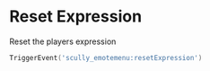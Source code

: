 # Reset Expression

Reset the players expression
```lua
TriggerEvent('scully_emotemenu:resetExpression')
```